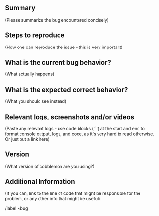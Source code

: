 <!-- 1. START HERE: (Before filling all this out, please quickly go to the list of all issues: (https://gitlab.com/cable-mc/cobblemon/-/issues/?sort=created_date&state=all) and do a quick search to see if your issue has already been reported. If it has, please add a comment to the existing issue instead of creating a new one.)-->
<!-- 2. If the issue was not already reported, please fill out the following template. -->

## Summary
(Please summarize the bug encountered concisely)

## Steps to reproduce
(How one can reproduce the issue - this is very important)

## What is the current bug behavior?
(What actually happens)

## What is the expected correct behavior?
(What you should see instead)

## Relevant logs, screenshots and/or videos
(Paste any relevant logs - use code blocks (```) at the start and end to format console output, logs, and code, as
it's very hard to read otherwise. Or just put a link here)

## Version
(What version of cobblemon are you using?)

## Additional Information
(If you can, link to the line of code that might be responsible for the problem, or any other info that might be useful)

/label ~bug
